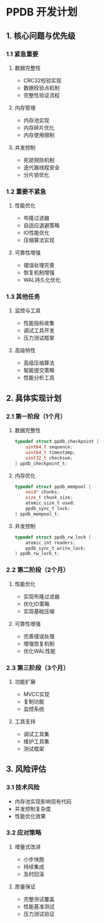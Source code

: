 # PPDB 开发计划

## 1. 核心问题与优先级

### 1.1 紧急重要
1. 数据完整性
   - CRC32校验实现
   - 数据校验点机制
   - 完整性验证流程

2. 内存管理
   - 内存池实现
   - 内存碎片优化
   - 内存使用限制

3. 并发控制
   - 死锁预防机制
   - 迭代器线程安全
   - 分片锁优化

### 1.2 重要不紧急
1. 性能优化
   - 布隆过滤器
   - 自适应退避策略
   - IO性能优化
   - 压缩算法实现

2. 可靠性增强
   - 错误处理完善
   - 恢复机制增强
   - WAL持久化优化

### 1.3 其他任务
1. 监控与工具
   - 性能指标收集
   - 调试工具开发
   - 压力测试框架

2. 高级特性
   - 高级压缩算法
   - 智能提交策略
   - 性能分析工具

## 2. 具体实现计划

### 2.1 第一阶段（1个月）
1. 数据完整性
   ```c
   typedef struct ppdb_checkpoint {
       uint64_t sequence;
       uint64_t timestamp;
       uint32_t checksum;
   } ppdb_checkpoint_t;
   ```

2. 内存优化
   ```c
   typedef struct ppdb_mempool {
       void* chunks;
       size_t chunk_size;
       atomic_size_t used;
       ppdb_sync_t lock;
   } ppdb_mempool_t;
   ```

3. 并发控制
   ```c
   typedef struct ppdb_rw_lock {
       atomic_int readers;
       ppdb_sync_t write_lock;
   } ppdb_rw_lock_t;
   ```

### 2.2 第二阶段（2个月）
1. 性能优化
   - 实现布隆过滤器
   - 优化IO策略
   - 实现基础压缩

2. 可靠性增强
   - 完善错误处理
   - 增强恢复机制
   - 优化WAL性能

### 2.3 第三阶段（3个月）
1. 功能扩展
   - MVCC实现
   - 复制功能
   - 监控系统

2. 工具支持
   - 调试工具集
   - 维护工具集
   - 测试框架

## 3. 风险评估

### 3.1 技术风险
- 内存池实现影响现有代码
- 并发控制复杂度
- 性能优化效果

### 3.2 应对策略
1. 增量式改进
   - 小步快跑
   - 持续集成
   - 及时回滚

2. 质量保证
   - 完整测试覆盖
   - 性能基准测试
   - 压力测试验证
